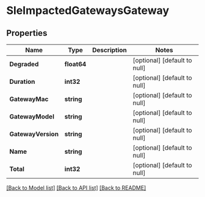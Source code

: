 # SleImpactedGatewaysGateway

## Properties
Name | Type | Description | Notes
------------ | ------------- | ------------- | -------------
**Degraded** | **float64** |  | [optional] [default to null]
**Duration** | **int32** |  | [optional] [default to null]
**GatewayMac** | **string** |  | [optional] [default to null]
**GatewayModel** | **string** |  | [optional] [default to null]
**GatewayVersion** | **string** |  | [optional] [default to null]
**Name** | **string** |  | [optional] [default to null]
**Total** | **int32** |  | [optional] [default to null]

[[Back to Model list]](../README.md#documentation-for-models) [[Back to API list]](../README.md#documentation-for-api-endpoints) [[Back to README]](../README.md)

